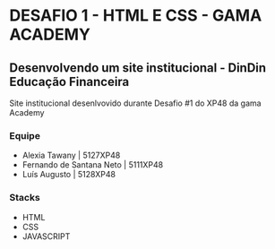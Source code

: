 # DESAFIO 1 - HTML E CSS - GAMA ACADEMY
## Desenvolvendo um site institucional - DinDin Educação Financeira

Site institucional desenlvovido durante Desafio #1 do XP48 da gama Academy

### Equipe

- Alexia Tawany | 5127XP48
- Fernando de Santana Neto | 5111XP48
- Luís Augusto | 5128XP48

### Stacks

- HTML
- CSS
- JAVASCRIPT
